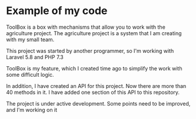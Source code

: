 # Example of my code

ToolBox is a box with mechanisms that allow you to work with the agriculture project.
The agriculture project is a system that I am creating with my small team.

This project was started by another programmer, so I'm working with Laravel 5.8 and PHP 7.3

ToolBox is my feature, which I created time ago to simplify the work with some difficult logic.

In addition, I have created an API for this project. Now there are more than 40 methods in it. 
I have added one section of this API to this repository.

The project is under active development. Some points need to be improved, and I'm working on it
